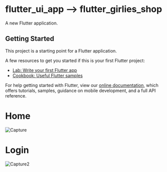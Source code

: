 # flutter_ui_app --> flutter_girlies_shop

A new Flutter application.

## Getting Started

This project is a starting point for a Flutter application.

A few resources to get you started if this is your first Flutter project:

- [Lab: Write your first Flutter app](https://flutter.dev/docs/get-started/codelab)
- [Cookbook: Useful Flutter samples](https://flutter.dev/docs/cookbook)

For help getting started with Flutter, view our
[online documentation](https://flutter.dev/docs), which offers tutorials,
samples, guidance on mobile development, and a full API reference.

# Home

![Capture](https://user-images.githubusercontent.com/49534121/78789366-f3329f80-79a4-11ea-9180-efe6050c9dec.PNG)


# Login

![Capture2](https://user-images.githubusercontent.com/49534121/78783950-5bc94e80-799c-11ea-8d1d-16dcdace3346.PNG)
